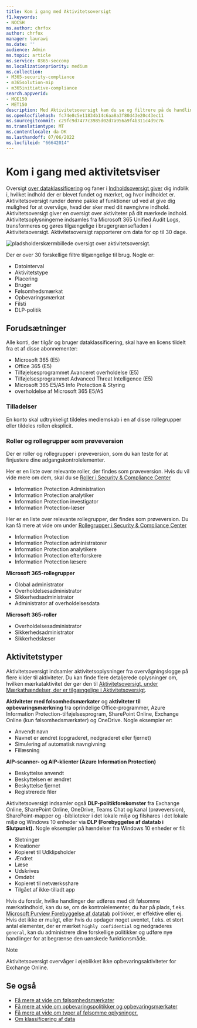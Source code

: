 ```yaml
---
title: Kom i gang med Aktivitetsoversigt
f1.keywords:
- NOCSH
ms.author: chrfox
author: chrfox
manager: laurawi
ms.date: ''
audience: Admin
ms.topic: article
ms.service: O365-seccomp
ms.localizationpriority: medium
ms.collection:
- M365-security-compliance
- m365solution-mip
- m365initiative-compliance
search.appverid:
- MOE150
- MET150
description: Med Aktivitetsoversigt kan du se og filtrere på de handlinger, som brugerne foretager på dit navngivne indhold.
ms.openlocfilehash: fc74e8c5e11834b14c6aa8a3f80d43e20c43ec11
ms.sourcegitcommit: c29fc9d7477c3985d02d7a956a9f4b311c4d9c76
ms.translationtype: MT
ms.contentlocale: da-DK
ms.lasthandoff: 07/06/2022
ms.locfileid: "66642014"
---
```

# <a name="get-started-with-activity-explorer"></a>Kom i gang med aktivitetsviser

Oversigt [over dataklassificering](data-classification-overview.md) og faner i [Indholdsoversigt giver](data-classification-content-explorer.md) dig indblik i, hvilket indhold der er blevet fundet og mærket, og hvor indholdet er. Aktivitetsoversigt runder denne pakke af funktioner ud ved at give dig mulighed for at overvåge, hvad der sker med dit navngivne indhold. Aktivitetsoversigt giver en oversigt over aktiviteter på dit mærkede indhold. Aktivitetsoplysningerne indsamles fra Microsoft 365 Unified Audit Logs, transformeres og gøres tilgængelige i brugergrænsefladen i Aktivitetsoversigt. Aktivitetsoversigt rapporterer om data for op til 30 dage.

![pladsholderskærmbillede oversigt over aktivitetsoversigt.](../media/data-classification-activity-explorer-1.png)

Der er over 30 forskellige filtre tilgængelige til brug. Nogle er:

- Datointerval
- Aktivitetstype
- Placering
- Bruger
- Følsomhedsmærkat
- Opbevaringsmærkat
- Filsti
- DLP-politik



## <a name="prerequisites"></a>Forudsætninger

Alle konti, der tilgår og bruger dataklassificering, skal have en licens tildelt fra et af disse abonnementer:

- Microsoft 365 (E5)
- Office 365 (E5)
- Tilføjelsesprogrammet Avanceret overholdelse (E5)
- Tilføjelsesprogrammet Advanced Threat Intelligence (E5)
- Microsoft 365 E5/A5 Info Protection & Styring
- overholdelse af Microsoft 365 E5/A5

### <a name="permissions"></a>Tilladelser

En konto skal udtrykkeligt tildeles medlemskab i en af disse rollegrupper eller tildeles rollen eksplicit.

### <a name="roles-and-role-groups-in-preview"></a>Roller og rollegrupper som prøveversion

Der er roller og rollegrupper i prøveversion, som du kan teste for at finjustere dine adgangskontrolelementer.

Her er en liste over relevante roller, der findes som prøveversion. Hvis du vil vide mere om dem, skal du se [Roller i Security & Compliance Center](../security/office-365-security/permissions-in-the-security-and-compliance-center.md#roles-in-the-security--compliance-center)

- Information Protection Administration
- Information Protection analytiker
- Information Protection investigator
- Information Protection-læser

Her er en liste over relevante rollegrupper, der findes som prøveversion. Du kan få mere at vide om under [Rollegrupper i Security & Compliance Center](../security/office-365-security/permissions-in-the-security-and-compliance-center.md#role-groups-in-the-security--compliance-center)

- Information Protection
- Information Protection administratorer
- Information Protection analytikere
- Information Protection efterforskere
- Information Protection læsere

<!--
> [!IMPORTANT]
> Access to Activity explorer via the Security reader or Device Management role groups or other has been removed-->

**Microsoft 365-rollegrupper**

- Global administrator
- Overholdelsesadministrator
- Sikkerhedsadministrator
- Administrator af overholdelsesdata

**Microsoft 365-roller**

- Overholdelsesadministrator
- Sikkerhedsadministrator
- Sikkerhedslæser

## <a name="activity-types"></a>Aktivitetstyper

Aktivitetsoversigt indsamler aktivitetsoplysninger fra overvågningslogge på flere kilder til aktiviteter. Du kan finde flere detaljerede oplysninger om, hvilken mærkataktivitet der gør den til [Aktivitetsoversigt, under Mærkathændelser, der er tilgængelige i Aktivitetsoversigt](data-classification-activity-explorer-available-events.md).

**Aktiviteter med følsomhedsmærkater** og **aktiviteter til opbevaringsmærkning** fra oprindelige Office-programmer, Azure Information Protection-tilføjelsesprogram, SharePoint Online, Exchange Online (kun følsomhedsmærkater) og OneDrive. Nogle eksempler er:

- Anvendt navn
- Navnet er ændret (opgraderet, nedgraderet eller fjernet)
- Simulering af automatisk navngivning
- Fillæsning

**AIP-scanner- og AIP-klienter (Azure Information Protection)**

- Beskyttelse anvendt
- Beskyttelsen er ændret
- Beskyttelse fjernet
- Registrerede filer

Aktivitetsoversigt indsamler også **DLP-politikforekomster** fra Exchange Online, SharePoint Online, OneDrive, Teams Chat og kanal (prøveversion), SharePoint-mapper og -biblioteker i det lokale miljø og filshares i det lokale miljø og Windows 10 enheder via **DLP (Forebyggelse af datatab i Slutpunkt).** Nogle eksempler på hændelser fra Windows 10 enheder er fil:

- Sletninger
- Kreationer
- Kopieret til Udklipsholder
- Ændret
- Læse
- Udskrives
- Omdøbt
- Kopieret til netværksshare
- Tilgået af ikke-tilladt app 

Hvis du forstår, hvilke handlinger der udføres med dit følsomme mærkatindhold, kan du se, om de kontrolelementer, du har på plads, f.eks. [Microsoft Purview Forebyggelse af datatab](dlp-learn-about-dlp.md) politikker, er effektive eller ej. Hvis det ikke er muligt, eller hvis du opdager noget uventet, f.eks. et stort antal elementer, der er mærket `highly confidential` og nedgraderes `general`, kan du administrere dine forskellige politikker og udføre nye handlinger for at begrænse den uønskede funktionsmåde.

> [!NOTE]
> Aktivitetsoversigt overvåger i øjeblikket ikke opbevaringsaktiviteter for Exchange Online.

## <a name="see-also"></a>Se også

- [Få mere at vide om følsomhedsmærkater](sensitivity-labels.md)
- [Få mere at vide om opbevaringspolitikker og opbevaringsmærkater](retention.md)
- [Få mere at vide om typer af følsomme oplysninger.](sensitive-information-type-learn-about.md)
- [Om klassificering af data](data-classification-overview.md)

